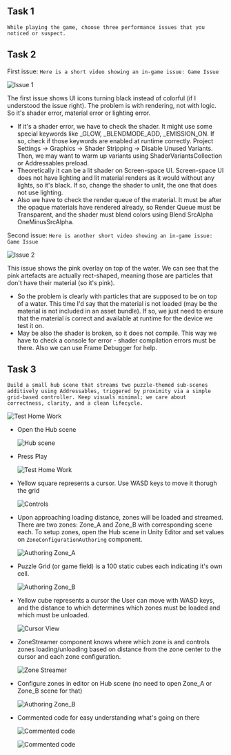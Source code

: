## Task 1
```While playing the game, choose three performance issues that you noticed or suspect.```

## Task 2

First issue: ```Here is a short video showing an in-game issue: Game Issue```

![Issue 1](Readme/Images/Task2_Issue1.PNG "Issue 1")

The first issue shows UI icons turning black instead of colorful (if I understood the issue right). The problem is with rendering, not with logic. So it's shader error, material error or lighting error. 
* If it's a shader error, we have to check the shader. It might use some special keywords like _GLOW, _BLENDMODE_ADD, _EMISSION_ON. If so, check if those keywords are enabled at runtime correctly. Project Settings -> Graphics -> Shader Stripping -> Disable Unused Variants. Then, we may want to warm up variants using ShaderVariantsCollection or Addressables preload.
* Theoretically it can be a lit shader on Screen-space UI. Screen-space UI does not have lighting and lit material renders as it would without any lights, so it's black. If so, change the shader to unlit, the one that does not use lighting.
* Also we have to check the render queue of the material. It must be after the opaque materials have rendered already, so Render Queue must be Transparent, and the shader must blend colors using Blend SrcAlpha OneMinusSrcAlpha.


Second issue: ```Here is another short video showing an in-game issue: Game Issue```

![Issue 2](Readme/Images/Task2_Issue2.PNG "Issue 2")

This issue shows the pink overlay on top of the water. We can see that the pink artefacts are actually rect-shaped, meaning those are particles that don't have their material (so it's pink). 
* So the problem is clearly with particles that are supposed to be on top of a water. This time I'd say that the material is not loaded (may be the material is not included in an asset bundle). If so, we just need to ensure that the material is correct and available at runtime for the device we test it on. 
* May be also the shader is broken, so it does not compile. This way we have to check a console for error - shader compilation errors must be there. Also we can use Frame Debugger for help.

## Task 3
```Build a small hub scene that streams two puzzle-themed sub-scenes additively using Addressables, triggered by proximity via a simple grid-based controller. Keep visuals minimal; we care about correctness, clarity, and a clean lifecycle.```

![Test Home Work](Readme/Images/Runtime1.PNG)

* Open the Hub scene

  ![Hub scene](Readme/Images/HubScene.PNG)

* Press Play
  
  ![Test Home Work](Readme/Images/Runtime2.PNG)

* Yellow square represents a cursor. Use WASD keys to move it thorugh the grid

  ![Controls](Readme/Images/PuzzleController.PNG)

* Upon approaching loading distance, zones will be loaded and streamed. There are two zones: Zone_A and Zone_B with corresponding scene each. To setup zones, open the Hub scene in Unity Editor and set values on ```ZoneConfigurationAuthoring``` component. 

  ![Authoring Zone_A](Readme/Images/Authoring_Zone_A.PNG)

* Puzzle Grid (or game field) is a 100 static cubes each indicating it's own cell. 

  ![Authoring Zone_B](Readme/Images/Authoring_Zone_B.PNG)

* Yellow cube represents a cursor the User can move with WASD keys, and the distance to which determines which zones must be loaded and which must be unloaded.

  ![Cursor View](Readme/Images/CursorView.PNG)

* ZoneStreamer component knows where which zone is and controls zones loading/unloading based on distance from the zone center to the cursor and each zone configuration.

  ![Zone Streamer](Readme/Images/ZoneStreamer.PNG)

* Configure zones in editor on Hub scene (no need to open Zone_A or Zone_B scene for that)

  ![Authoring Zone_B](Readme/Images/Authoring_Zone_B.PNG)

* Commented code for easy understanding what's going on there

  ![Commented code](Readme/Images/CommentedCode.PNG)

  ![Commented code](Readme/Images/CommentedCode2.PNG)
